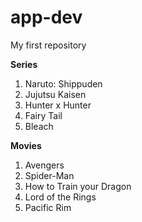 # app-dev
My first repository

**Series**
1. Naruto: Shippuden
2. Jujutsu Kaisen
3. Hunter x Hunter
4. Fairy Tail
5. Bleach

**Movies**
1. Avengers
2. Spider-Man
3. How to Train your Dragon
4. Lord of the Rings
5. Pacific Rim

   
